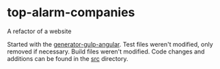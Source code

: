 # top-alarm-companies
A refactor of a website

Started with the [generator-gulp-angular](https://github.com/Swiip/generator-gulp-angular). Test files weren't modified, only removed if necessary. Build files weren't modified. 
Code changes and additions can be found in the [src](src/) directory. 
